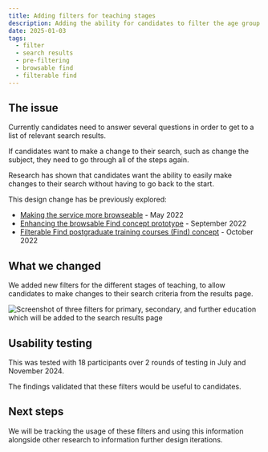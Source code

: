 ```yaml
---
title: Adding filters for teaching stages
description: Adding the ability for candidates to filter the age group they want to teach from the search results page.
date: 2025-01-03
tags:
  - filter
  - search results
  - pre-filtering
  - browsable find
  - filterable find
---
```


## The issue

Currently candidates need to answer several questions in order to get to a list of relevant search results.

If candidates want to make a change to their search, such as change the subject, they need to go through all of the steps again.

Research has shown that candidates want the ability to easily make changes to their search without having to go back to the start.

This design change has be previously explored:

- [Making the service more browseable](https://becoming-a-teacher.design-history.education.gov.uk/find-teacher-training/making-the-service-more-browseable/) - May 2022
- [Enhancing the browsable Find concept prototype](https://becoming-a-teacher.design-history.education.gov.uk/find-teacher-training/enhancing-the-browsable-find-concept-prototype/) - September 2022
- [Filterable Find postgraduate training courses (Find) concept](https://becoming-a-teacher.design-history.education.gov.uk/find-teacher-training/filterable-find-concept/) - October 2022

## What we changed

We added new filters for the different stages of teaching, to allow candidates to make changes to their search criteria from the results page.

![Screenshot of three filters for primary, secondary, and further education which will be added to the search results page](find-filters-age-groups-jan-2025.png)

## Usability testing

This was tested with 18 participants over 2 rounds of testing in July and November 2024.

The findings validated that these filters would be useful to candidates.

## Next steps

We will be tracking the usage of these filters and using this information alongside other research to information further design iterations.
